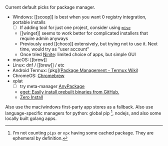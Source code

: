 Current default picks for package manager.
- Windows: [[scoop]] is best when you want 0 registry integration, portable installs
    - [ ] If adding tool for just one project, consider using [`mise`](https://mise.jdx.dev/getting-started.html)
    -  [[winget]] seems to work better for complicated installers that require admin anyways
    - Previously used [[choco]] extensively, but trying not to use it. Next time, would try as "user account"
    - Once tried [Ninite](https://ninite.com/): limited choice of apps, but simple GUI
- macOS: [[brew]]
- Linux: dnf / [[brew]] / etc
- Android Termux: [pkg]([Package Management - Termux Wiki](https://wiki.termux.com/wiki/Package_Management))
- ChromeOS: [Chromebrew](https://chromebrew.github.io/)
- xplat
	- [ ] try meta-manager [AnyPackage](https://www.anypackage.dev/)
	- [eget: Easily install prebuilt binaries from GitHub.](https://github.com/zyedidia/eget)
	- [Zero Install](https://docs.0install.net/)

Also use the mac/windows first-party app stores as a fallback.
Also use language-specific managers for python: global pip [^1], nodejs, and also some locally built golang apps.


[^1]: I'm not counting `pipx` or `npx` having some cached package. They are ephemeral by definition.
